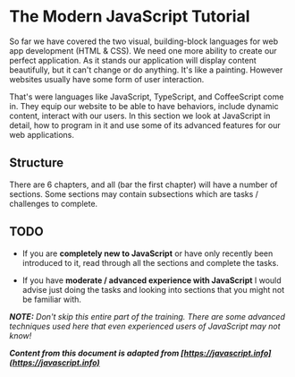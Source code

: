 # The Modern JavaScript Tutorial

So far we have covered the two visual, building-block languages for web app development (HTML & CSS).
We need one more ability to create our perfect application.
As it stands our application will display content beautifully, but it can't change or do anything.
It's like a painting.
However websites usually have some form of user interaction.

That's were languages like JavaScript, TypeScript, and CoffeeScript come in.
They equip our website to be able to have behaviors, include dynamic content, interact with our users.
In this section we look at JavaScript in detail, how to program in it and use some of its advanced features for our web applications.

## Structure

There are 6 chapters, and all (bar the first chapter) will have a number of sections.
Some sections may contain subsections which are tasks / challenges to complete.

## TODO
* If you are **completely new to JavaScript** or have only recently been introduced to it, read through all the sections and complete the tasks.

* If you have **moderate / advanced experience with JavaScript** I would advise just doing the tasks and looking into sections that you might not be familiar with.

_**NOTE:** Don't skip this entire part of the training. There are some advanced techniques used here that even experienced users of JavaScript may not know!_

***Content from this document is adapted from [https://javascript.info](https://javascript.info)***